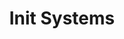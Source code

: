 ---
sidebar_position: 5
title: "Init Systems"
sidebar_label: "Init Systems"
description: "Understand initialization systems in Alpine Linux environments - explore OpenRC, compare init systems, understand boot process, and manage system initialization."
keywords:
  - "alpine init systems"
  - "openrc"
  - "system initialization"
  - "boot process"
  - "init comparison"
tags:
  - alpine
  - init-systems
  - openrc
  - initialization
  - boot-process
slug: /linux/alpine/administration/service-management/init-systems
---